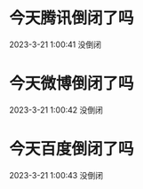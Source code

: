 # 今天腾讯倒闭了吗

2023-3-21 1:00:41 没倒闭

# 今天微博倒闭了吗

2023-3-21 1:00:42 没倒闭

# 今天百度倒闭了吗

2023-3-21 1:00:43 没倒闭

